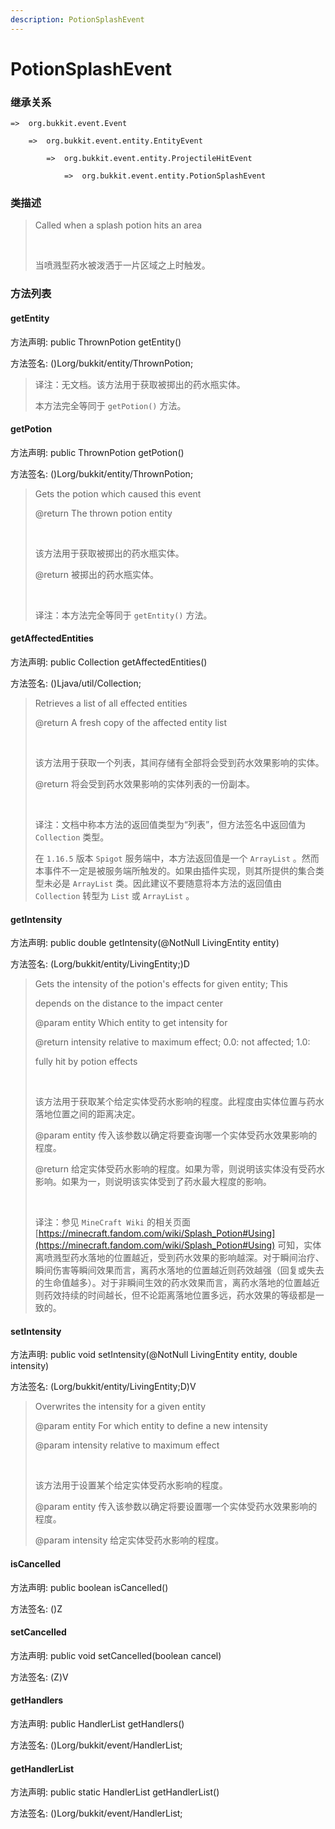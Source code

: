 ```yaml
---
description: PotionSplashEvent
---
```


# PotionSplashEvent

### 继承关系

    =>  org.bukkit.event.Event

        =>  org.bukkit.event.entity.EntityEvent

            =>  org.bukkit.event.entity.ProjectileHitEvent

                =>  org.bukkit.event.entity.PotionSplashEvent

### 类描述

> Called when a splash potion hits an area
> 
> <br>
> 
> 当喷溅型药水被泼洒于一片区域之上时触发。

### 方法列表

#### getEntity

方法声明: public ThrownPotion getEntity()

方法签名: ()Lorg/bukkit/entity/ThrownPotion;

> 译注：无文档。该方法用于获取被掷出的药水瓶实体。
> 
> 本方法完全等同于 `getPotion()` 方法。

#### getPotion

方法声明: public ThrownPotion getPotion()

方法签名: ()Lorg/bukkit/entity/ThrownPotion;

> Gets the potion which caused this event
> 
> @return The thrown potion entity
> 
> <br>
> 
> 该方法用于获取被掷出的药水瓶实体。
> 
> @return 被掷出的药水瓶实体。
> 
> <br>
> 
> 译注：本方法完全等同于 `getEntity()` 方法。

#### getAffectedEntities

方法声明: public Collection<LivingEntity> getAffectedEntities()

方法签名: ()Ljava/util/Collection;

> Retrieves a list of all effected entities
> 
> @return A fresh copy of the affected entity list
> 
> <br>
> 
> 该方法用于获取一个列表，其间存储有全部将会受到药水效果影响的实体。
> 
> @return 将会受到药水效果影响的实体列表的一份副本。
> 
> <br>
> 
> 译注：文档中称本方法的返回值类型为“列表”，但方法签名中返回值为 `Collection` 类型。
> 
> 在 `1.16.5` 版本 `Spigot` 服务端中，本方法返回值是一个 `ArrayList` 。然而本事件不一定是被服务端所触发的。如果由插件实现，则其所提供的集合类型未必是 `ArrayList` 类。因此建议不要随意将本方法的返回值由 `Collection` 转型为 `List` 或 `ArrayList` 。

#### getIntensity

方法声明: public double getIntensity(@NotNull LivingEntity entity)

方法签名: (Lorg/bukkit/entity/LivingEntity;)D

> Gets the intensity of the potion's effects for given entity; This
> 
> depends on the distance to the impact center
> 
> @param entity Which entity to get intensity for
> 
> @return intensity relative to maximum effect; 0.0: not affected; 1.0:
> 
> fully hit by potion effects
> 
> <br>
> 
> 该方法用于获取某个给定实体受药水影响的程度。此程度由实体位置与药水落地位置之间的距离决定。
> 
> @param entity 传入该参数以确定将要查询哪一个实体受药水效果影响的程度。
> 
> @return 给定实体受药水影响的程度。如果为零，则说明该实体没有受药水影响。如果为一，则说明该实体受到了药水最大程度的影响。
> 
> <br>
> 
> 译注：参见 `MineCraft Wiki` 的相关页面 [https://minecraft.fandom.com/wiki/Splash_Potion#Using](https://minecraft.fandom.com/wiki/Splash_Potion#Using) 可知，实体离喷溅型药水落地的位置越近，受到药水效果的影响越深。对于瞬间治疗、瞬间伤害等瞬间效果而言，离药水落地的位置越近则药效越强（回复或失去的生命值越多）。对于非瞬间生效的药水效果而言，离药水落地的位置越近则药效持续的时间越长，但不论距离落地位置多远，药水效果的等级都是一致的。

#### setIntensity

方法声明: public void setIntensity(@NotNull LivingEntity entity, double intensity)

方法签名: (Lorg/bukkit/entity/LivingEntity;D)V

> Overwrites the intensity for a given entity
> 
> @param entity For which entity to define a new intensity
> 
> @param intensity relative to maximum effect
> 
> <br>
> 
> 该方法用于设置某个给定实体受药水影响的程度。
> 
> @param entity 传入该参数以确定将要设置哪一个实体受药水效果影响的程度。
> 
> @param intensity 给定实体受药水影响的程度。

#### isCancelled

方法声明: public boolean isCancelled()

方法签名: ()Z

#### setCancelled

方法声明: public void setCancelled(boolean cancel)

方法签名: (Z)V

#### getHandlers

方法声明: public HandlerList getHandlers()

方法签名: ()Lorg/bukkit/event/HandlerList;

#### getHandlerList

方法声明: public static HandlerList getHandlerList()

方法签名: ()Lorg/bukkit/event/HandlerList;